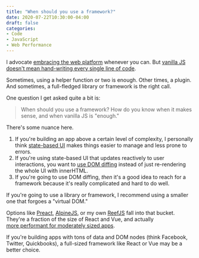 ```yaml
---
title: "When should you use a framework?"
date: 2020-07-22T10:30:00-04:00
draft: false
categories:
- Code
- JavaScript
- Web Performance
---
```


I advocate [embracing the web platform](https://leanweb.dev/ebook/lean-web-principles/) whenever you can. But [vanilla JS doesn't mean hand-writing every single line of code](/no-vanilla-js-doesnt-mean-hand-writing-every-single-line-of-code/).

Sometimes, using a helper function or two is enough. Other times, a plugin. And sometimes, a full-fledged library or framework is the right call.

One question I get asked quite a bit is:

> When should you use a framework? How do you know when it makes sense, and when vanilla JS is "enough."

There's some nuance here.

1. If you're building an app above a certain level of complexity, I personally think [state-based UI](/how-to-create-a-reactive-state-based-ui-component-with-vanilla-js-proxies/) makes things easier to manage and less prone to errors.
2. If you're using state-based UI that updates reactively to user interactions, you want to [use DOM diffing](/dom-diffing-with-vanilla-js/) instead of just re-rendering the whole UI with innerHTML.
3. If you're going to use DOM diffing, _then_ it's a good idea to reach for a framework because it's really complicated and hard to do well.

If you're going to use a library or framework, I recommend using a smaller one that forgoes a "virtual DOM."

Options like [Preact](https://preactjs.com/), [AlpineJS](https://github.com/alpinejs/alpine/), or my own [ReefJS](https://reefjs.com/) fall into that bucket. They're a fraction of the size of React and Vue, and actually [more performant for moderately sized apps](https://timkadlec.com/remembers/2020-04-21-the-cost-of-javascript-frameworks/).

If you're building apps with tons of data and DOM nodes (think Facebook, Twitter, Quickbooks), a full-sized framework like React or Vue may be a better choice.